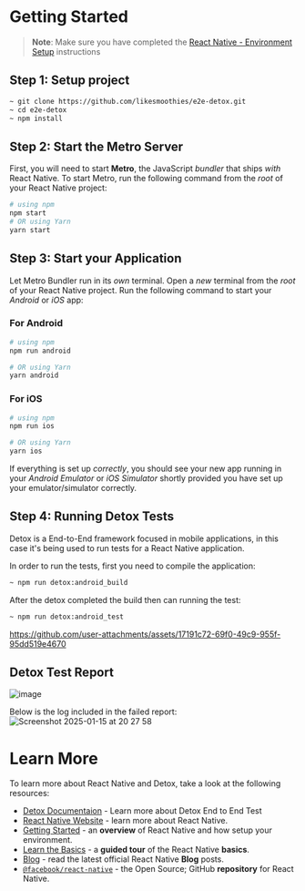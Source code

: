 # Getting Started

>**Note**: Make sure you have completed the [React Native - Environment Setup](https://wix.github.io/Detox/docs/introduction/environment-setup) instructions

## Step 1: Setup project

```bash
~ git clone https://github.com/likesmoothies/e2e-detox.git
~ cd e2e-detox
~ npm install
```

## Step 2: Start the Metro Server

First, you will need to start **Metro**, the JavaScript _bundler_ that ships _with_ React Native.
To start Metro, run the following command from the _root_ of your React Native project:
```bash
# using npm
npm start
# OR using Yarn
yarn start
```

## Step 3: Start your Application

Let Metro Bundler run in its _own_ terminal. Open a _new_ terminal from the _root_ of your React Native project. Run the following command to start your _Android_ or _iOS_ app:

### For Android
```bash
# using npm
npm run android

# OR using Yarn
yarn android
```

### For iOS

```bash
# using npm
npm run ios

# OR using Yarn
yarn ios
```

If everything is set up _correctly_, you should see your new app running in your _Android Emulator_ or _iOS Simulator_ shortly provided you have set up your emulator/simulator correctly.

## Step 4: Running Detox Tests

Detox is a End-to-End framework focused in mobile applications, in this case it's being used to run tests for a React Native application.

In order to run the tests, first you need to compile the application:

```bash
~ npm run detox:android_build
```
After the detox completed the build then can running the test:
```bash
~ npm run detox:android_test
```
https://github.com/user-attachments/assets/17191c72-69f0-49c9-955f-95dd519e4670

## Detox Test Report
![image](https://github.com/user-attachments/assets/d6ad2362-04e0-4f1d-a453-06bc68cc6ed9)

Below is the log included in the failed report:
![Screenshot 2025-01-15 at 20 27 58](https://github.com/user-attachments/assets/99ded2cd-6333-45d8-ac50-c5f095de0afc)


# Learn More

To learn more about React Native and Detox, take a look at the following resources:

- [Detox Documentaion](https://wix.github.io/Detox/docs/guide/test-id) - Learn more about Detox End to End Test
- [React Native Website](https://reactnative.dev) - learn more about React Native.
- [Getting Started](https://reactnative.dev/docs/environment-setup) - an **overview** of React Native and how setup your environment.
- [Learn the Basics](https://reactnative.dev/docs/getting-started) - a **guided tour** of the React Native **basics**.
- [Blog](https://reactnative.dev/blog) - read the latest official React Native **Blog** posts.
- [`@facebook/react-native`](https://github.com/facebook/react-native) - the Open Source; GitHub **repository** for React Native.
